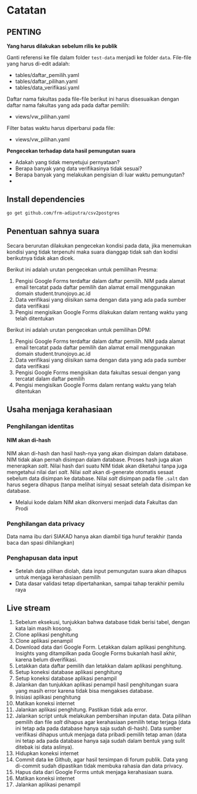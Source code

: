 # Catatan

## PENTING

__Yang harus dilakukan sebelum rilis ke publik__

Ganti referensi ke file dalam folder `test-data` menjadi ke folder `data`.
File-file yang harus di-edit adalah:

- tables/daftar_pemilih.yaml
- tables/daftar_pilihan.yaml
- tables/data_verifikasi.yaml

Daftar nama fakultas pada file-file berikut ini harus disesuaikan dengan daftar nama
fakultas yang ada pada daftar pemilih:

- views/vw_pilihan.yaml

Filter batas waktu harus diperbarui pada file:

- views/vw_pilihan.yaml

__Pengecekan terhadap data hasil pemungutan suara__

- Adakah yang tidak menyetujui pernyataan?
- Berapa banyak yang data verifikasinya tidak sesuai?
- Berapa banyak yang melakukan pengisian di luar waktu pemungutan?
-

## Install dependencies

```bash
go get github.com/frm-adiputra/csv2postgres
```

## Penentuan sahnya suara

Secara berurutan dilakukan pengecekan kondisi pada data, jika menemukan kondisi
yang tidak terpenuhi maka suara dianggap tidak sah dan kodisi berikutnya tidak
akan dicek.

Berikut ini adalah urutan pengecekan untuk pemilihan Presma:

1. Pengisi Google Forms terdaftar dalam daftar pemilih. NIM pada alamat email
tercatat pada daftar pemilih dan alamat email menggunakan domain
student.trunojoyo.ac.id
2. Data verifikasi yang diisikan sama dengan data yang ada pada sumber data verifikasi
3. Pengisi mengisikan Google Forms dilakukan dalam rentang waktu yang telah ditentukan

Berikut ini adalah urutan pengecekan untuk pemilihan DPM:

1. Pengisi Google Forms terdaftar dalam daftar pemilih. NIM pada alamat email
tercatat pada daftar pemilih dan alamat email menggunakan domain
student.trunojoyo.ac.id
2. Data verifikasi yang diisikan sama dengan data yang ada pada sumber data verifikasi
3. Pengisi Google Forms mengisikan data fakultas sesuai dengan yang tercatat
dalam daftar pemilih
4. Pengisi mengisikan Google Forms dalam rentang waktu yang telah ditentukan

## Usaha menjaga kerahasiaan

### Penghilangan identitas

#### NIM akan di-hash

NIM akan di-hash dan hasil hash-nya yang akan disimpan dalam database.
NIM tidak akan pernah disimpan dalam database.
Proses hash juga akan menerapkan _salt_.
Nilai hash dari suatu NIM tidak akan diketahui tanpa juga mengetahui nilai dari _salt_.
Nilai _salt_ akan di-generate otomatis sesaat sebelum data disimpan ke database.
Nilai _salt_ disimpan pada file `.salt` dan harus segera dihapus (tanpa melihat isinya) sesaat setelah data disimpan ke database.

- Melalui kode dalam NIM akan dikonversi menjadi data Fakultas dan Prodi

### Penghilangan data privacy

Data nama ibu dari SIAKAD hanya akan diambil tiga huruf terakhir (tanda baca dan spasi dihilangkan)

### Penghapusan data input

- Setelah data pilihan diolah, data input pemungutan suara akan dihapus untuk menjaga kerahasiaan pemilih
- Data dasar validasi tetap dipertahankan, sampai tahap terakhir pemilu raya

## Live stream

1. Sebelum eksekusi, tunjukkan bahwa database tidak berisi tabel, dengan kata lain masih kosong.
2. Clone aplikasi penghitung
3. Clone aplikasi penampil
4. Download data dari Google Form. Letakkan dalam aplikasi penghitung. Insights yang ditampilkan pada Google Forms bukanlah hasil akhir, karena belum diverifikasi.
5. Letakkan data daftar pemilih dan letakkan dalam aplikasi penghitung.
6. Setup koneksi database aplikasi penghitung
7. Setup koneksi database aplikasi penampil
8. Jalankan dan tunjukkan aplikasi penampil hasil penghitungan suara yang masih error karena tidak bisa mengakses database.
9. Inisiasi aplikasi penghitung
10. Matikan koneksi internet
11. Jalankan aplikasi penghitung. Pastikan tidak ada error.
12. Jalankan script untuk melakukan pembersihan inputan data. Data pilihan pemilih dan file _salt_ dihapus agar kerahasiaan pemilih tetap terjaga (data ini tetap ada pada database hanya saja sudah di-hash). Data sumber verifikasi dihapus untuk menjaga data pribadi pemilih tetap aman (data ini tetap ada pada database hanya saja sudah dalam bentuk yang sulit ditebak isi data aslinya).
13. Hidupkan koneksi internet
14. Commit data ke Github, agar hasil tersimpan di forum publik. Data yang di-commit sudah dipastikan tidak membuka rahasia dan data privacy.
15. Hapus data dari Google Forms untuk menjaga kerahasiaan suara.
16. Matikan koneksi internet
17. Jalankan aplikasi penampil
